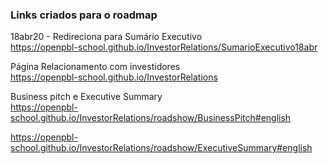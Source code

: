 ### Links criados para o roadmap


18abr20 - Redireciona para Sumário Executivo <br>
https://openpbl-school.github.io/InvestorRelations/SumarioExecutivo18abr 


Página Relacionamento com investidores <br> 
https://openpbl-school.github.io/InvestorRelations 

Business pitch e Executive Summary <br> 
https://openpbl-school.github.io/InvestorRelations/roadshow/BusinessPitch#english

https://openpbl-school.github.io/InvestorRelations/roadshow/ExecutiveSummary#english

<br>





